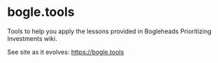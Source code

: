 # bogle.tools

Tools to help you apply the lessons provided in Bogleheads Prioritizing Investments wiki.

See site as it evolves: https://bogle.tools
